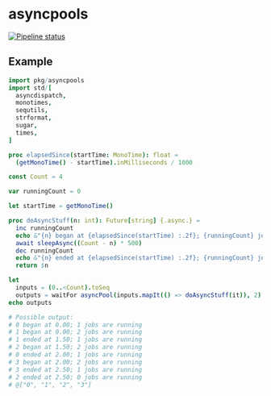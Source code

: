 # asyncpools

[![Pipeline status](https://gitlab.com/z-------------/asyncpools/badges/master/pipeline.svg)](https://gitlab.com/z-------------/asyncpools/pipelines)

## Example

```nim
import pkg/asyncpools
import std/[
  asyncdispatch,
  monotimes,
  sequtils,
  strformat,
  sugar,
  times,
]

proc elapsedSince(startTime: MonoTime): float =
  (getMonoTime() - startTime).inMilliseconds / 1000

const Count = 4

var runningCount = 0

let startTime = getMonoTime()

proc doAsyncStuff(n: int): Future[string] {.async.} =
  inc runningCount
  echo &"{n} began at {elapsedSince(startTime) :.2f}; {runningCount} jobs are running"
  await sleepAsync((Count - n) * 500)
  dec runningCount
  echo &"{n} ended at {elapsedSince(startTime) :.2f}; {runningCount} jobs are running"
  return $n

let
  inputs = (0..<Count).toSeq
  outputs = waitFor asyncPool(inputs.mapIt(() => doAsyncStuff(it)), 2)
echo outputs

# Possible output:
# 0 began at 0.00; 1 jobs are running
# 1 began at 0.00; 2 jobs are running
# 1 ended at 1.50; 1 jobs are running
# 2 began at 1.50; 2 jobs are running
# 0 ended at 2.00; 1 jobs are running
# 3 began at 2.00; 2 jobs are running
# 3 ended at 2.50; 1 jobs are running
# 2 ended at 2.50; 0 jobs are running
# @["0", "1", "2", "3"]
```
